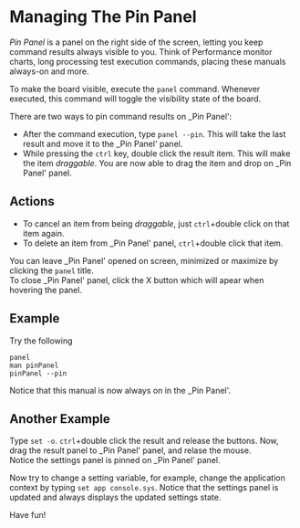 Managing The Pin Panel
=========================

_Pin Panel_ is a panel on the right side of the screen, letting you keep command results always visible to you.
Think of Performance monitor charts, long processing test execution commands, placing these manuals always-on and more.

To make the board visible, execute the `panel` command. Whenever executed, this command will toggle the visibility state of the board.

There are two ways to pin command results on _Pin Panel':

* After the command execution, type `panel --pin`. This will take the last result and move it to the _Pin Panel' panel.
* While pressing the `ctrl` key, double click the result item. This will make the item _draggable_. You are now able to drag the item and drop on _Pin Panel' panel.


Actions
-------
* To cancel an item from being _draggable_, just `ctrl`+double click on that item again.
* To delete an item from _Pin Panel' panel, `ctrl`+double click that item.


You can leave _Pin Panel' opened on screen, minimized or maximize by clicking the `panel` title.  
To close _Pin Panel' panel, click the X button which will apear when hovering the panel.

Example
-------
Try the following

```
panel
man pinPanel
pinPanel --pin
```

Notice that this manual is now always on in the _Pin Panel'.

Another Example
---------------
Type `set -o`. `ctrl`+double click the result and release the buttons. Now, drag the result panel to _Pin Panel' panel, and relase the mouse.  
Notice the settings panel is pinned on _Pin Panel' panel.  

Now try to change a setting variable, for example, change the application context by typing `set app console.sys`. 
Notice that the settings panel is updated and always displays the updated settings state.

Have fun!

